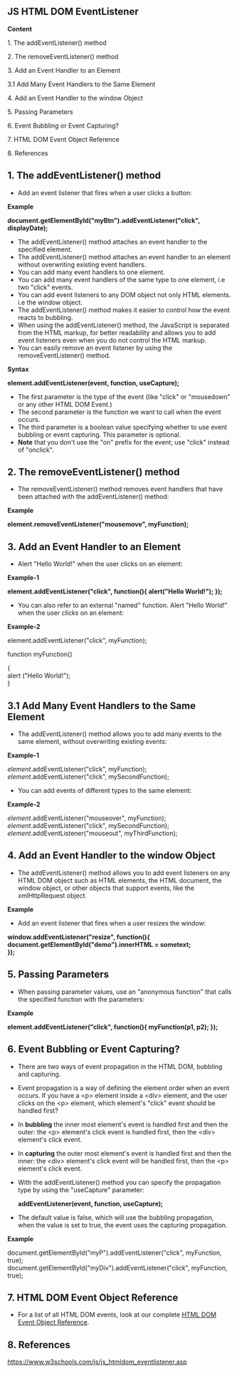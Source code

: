 ## JS HTML DOM EventListener

**Content**

1\. The addEventListener() method

2\. The removeEventListener() method

3\. Add an Event Handler to an Element

3.1 Add Many Event Handlers to the Same Element

4\. Add an Event Handler to the window Object

5\. Passing Parameters

6\. Event Bubbling or Event Capturing?

7\. HTML DOM Event Object Reference

8\. References

## 1. The addEventListener() method

-   Add an event listener that fires when a user clicks a button:

**Example**

**document.getElementById("myBtn").addEventListener("click", displayDate);**

-   The addEventListener() method attaches an event handler to the specified element.
-   The addEventListener() method attaches an event handler to an element without overwriting existing event handlers.
-   You can add many event handlers to one element.
-   You can add many event handlers of the same type to one element, i.e two "click" events.
-   You can add event listeners to any DOM object not only HTML elements. i.e the window object.
-   The addEventListener() method makes it easier to control how the event reacts to bubbling.
-   When using the addEventListener() method, the JavaScript is separated from the HTML markup, for better readability and allows you to add event listeners even when you do not control the HTML markup.
-   You can easily remove an event listener by using the removeEventListener() method.

**Syntax**

**element.addEventListener(event, function, useCapture);**

-   The first parameter is the type of the event (like "click" or "mousedown" or any other HTML DOM Event.)
-   The second parameter is the function we want to call when the event occurs.
-   The third parameter is a boolean value specifying whether to use event bubbling or event capturing. This parameter is optional.
-   **Note** that you don't use the "on" prefix for the event; use "click" instead of "onclick".

## 2. The removeEventListener() method

-   The removeEventListener() method removes event handlers that have been attached with the addEventListener() method:

**Example**

**element.removeEventListener("mousemove", myFunction);**

## 3. Add an Event Handler to an Element

-   Alert "Hello World!" when the user clicks on an element:

**Example-1**

**element.addEventListener("click", function(){ alert("Hello World!"); });**

-   You can also refer to an external "named" function. Alert "Hello World!" when the user clicks on an element:

**Example-2**

element.addEventListener("click", myFunction);

function myFunction()

{  
alert ("Hello World!");  
}

## 3.1 Add Many Event Handlers to the Same Element

-   The addEventListener() method allows you to add many events to the same element, without overwriting existing events:

**Example-1**

*element*.addEventListener("click", myFunction);  
*element*.addEventListener("click", mySecondFunction);

-   You can add events of different types to the same element:

**Example-2**

*element*.addEventListener("mouseover", myFunction);  
*element*.addEventListener("click", mySecondFunction);  
*element*.addEventListener("mouseout", myThirdFunction);

## 4. Add an Event Handler to the window Object

-   The addEventListener() method allows you to add event listeners on any HTML DOM object such as HTML elements, the HTML document, the window object, or other objects that support events, like the xmlHttpRequest object.

**Example**

-   Add an event listener that fires when a user resizes the window:

**window.addEventListener("resize", function(){  
document.getElementById("demo").innerHTML = sometext;  
});**

## 5. Passing Parameters

-   When passing parameter values, use an "anonymous function" that calls the specified function with the parameters:

**Example**

**element.addEventListener("click", function(){ myFunction(p1, p2); });**

## 6. Event Bubbling or Event Capturing?

-   There are two ways of event propagation in the HTML DOM, bubbling and capturing.
-   Event propagation is a way of defining the element order when an event occurs. If you have a \<p\> element inside a \<div\> element, and the user clicks on the \<p\> element, which element's "click" event should be handled first?
-   In **bubbling** the inner most element's event is handled first and then the outer: the \<p\> element's click event is handled first, then the \<div\> element's click event.
-   In **capturing** the outer most element's event is handled first and then the inner: the \<div\> element's click event will be handled first, then the \<p\> element's click event.
-   With the addEventListener() method you can specify the propagation type by using the "useCapture" parameter:

    **addEventListener(event, function, useCapture);**

-   The default value is false, which will use the bubbling propagation, when the value is set to true, the event uses the capturing propagation.

**Example**

document.getElementById("myP").addEventListener("click", myFunction, true);  
document.getElementById("myDiv").addEventListener("click", myFunction, true);

## 7. HTML DOM Event Object Reference

-   For a list of all HTML DOM events, look at our complete [HTML DOM Event Object Reference](https://www.w3schools.com/jsref/dom_obj_event.asp).

## 8. References

https://www.w3schools.com/js/js_htmldom_eventlistener.asp
